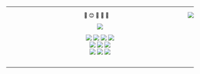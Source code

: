 <div align="center">
    
***
    
<img align="right" src="https://github-readme-stats.vercel.app/api/top-langs/?username=leegyuseung&theme=swift&exclude_repo=Computer-Science-     Engineering&layout=compact&langs_count=10"/>  
🌱 😊 🔨 📖 🌱 

<a href="https://2gyu.tistory.com/"><img src="https://img.shields.io/badge/StudyBlog-181717?style=flat-square&logo=GitHub&logoColor=white"/></a>
    
<img src="https://img.shields.io/badge/Java-007396?style=flat-square&logo=Java&logoColor=white"/>
<img src="https://img.shields.io/badge/Spring-6DB33F?style=flat-square&logo=Spring&logoColor=white"/>  
<img src="https://img.shields.io/badge/Python-3776AB?style=flat-square&logo=Python&logoColor=white"/>
<img src="https://img.shields.io/badge/Django-092E20?style=flat-square&logo=Django&logoColor=white"/>  
<br> 
<img src="https://img.shields.io/badge/TensorFlow-FF6F00?style=flat-square&logo=TensorFlow&logoColor=white"/>  
<img src="https://img.shields.io/badge/JavaScript-F7DF1E?style=flat-square&logo=JavaScript&logoColor=white"/>
<img src="https://img.shields.io/badge/HTML5-E34F26?style=flat-square&logo=HTML5&logoColor=white"/>
<br>
<img src="https://img.shields.io/badge/Oracle-F80000?style=flat-square&logo=Oracle&logoColor=white"/>
<img src="https://img.shields.io/badge/MySQL-4479A1?style=flat-square&logo=MySQL&logoColor=white"/>
<img src="https://img.shields.io/badge/AWS-232F3E?style=flat-square&logo=Amazon AWS&logoColor=white"/>
<br>
<br>
    
*** 
</div>
